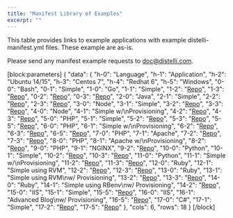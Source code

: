 ```yaml
---
title: "Manifest Library of Examples"
excerpt: ""
---
```

This table provides links to example applications with example distelli-manifest.yml files. These example are as-is.

Please send any manifest example requests to [doc@distelli.com](mailto:doc@distelli.com).

[block:parameters]
{
  "data": {
    "h-0": "Language",
    "h-1": "Application",
    "h-2": "Ubuntu 14/15",
    "h-3": "Centos 7",
    "h-4": "Redhat 6",
    "h-5": "Windows",
    "0-0": "Bash",
    "0-1": "Simple",
    "1-0": "Go",
    "1-1": "Simple",
    "1-2": "[Repo](https://github.com/Distelli/GoUbuntuSimpleApp.git)",
    "1-3": "[Repo](https://github.com/Distelli/GoCentOSSimpleApp.git)",
    "0-2": "[Repo](https://github.com/Distelli/BashSimpleApp.git)",
    "0-3": "[Repo](https://github.com/Distelli/BashSimpleApp.git)",
    "2-0": "Java",
    "2-1": "Simple",
    "2-2": "[Repo](https://github.com/Distelli/JaveUbuntuSimpleApp.git)",
    "2-3": "[Repo](https://github.com/Distelli/JavaCentOSSimpleApp.git)",
    "3-0": "Node",
    "3-1": "Simple",
    "3-2": "[Repo](https://github.com/Distelli/NodeUbuntuSimpleApp.git)",
    "3-3": "[Repo](https://github.com/Distelli/NodeCentOSSimpleApp.git)",
    "4-0": "Node",
    "4-1": "Simple w/\nProvisioning",
    "4-2": "[Repo](https://github.com/Distelli/NodeUbuntuPSimpleApp.git)",
    "4-3": "[Repo](https://github.com/Distelli/NodeCentOSPSimpleApp.git)",
    "5-0": "PHP",
    "5-1": "Simple",
    "5-2": "[Repo](https://github.com/Distelli/PHPUbuntuSimpleApp.git)",
    "5-3": "[Repo](https://github.com/Distelli/PHPCentOSSimpleApp.git)",
    "5-5": "[Repo](https://github.com/Distelli/WinPHPApp.git)",
    "6-0": "PHP",
    "6-1": "Simple w/\nProvisioning",
    "6-2": "[Repo](https://github.com/Distelli/PHPUbuntuPSimpleApp.git)",
    "6-3": "[Repo](https://github.com/Distelli/PHPCentOSPSimpleApp.git)",
    "6-5": "[Repo](https://github.com/Distelli/WinPHPPapp.git)",
    "7-0": "PHP",
    "7-1": "Apache",
    "7-2": "[Repo](https://github.com/Distelli/PHPApacheUbuntu.git)",
    "7-3": "[Repo](https://github.com/Distelli/PHPApacheCentOS.git)",
    "8-0": "PHP",
    "8-1": "Apache w/\nProvisioning",
    "8-2": "[Repo](https://github.com/Distelli/PHPPApacheUbuntu.git)",
    "9-0": "PHP",
    "9-1": "NGINX",
    "9-2": "[Repo](https://github.com/Distelli/PHPNGINXUbuntu.git)",
    "10-0": "Python",
    "10-1": "Simple",
    "10-2": "[Repo](https://github.com/Distelli/PythonUbuntuSimpleApp.git)",
    "10-3": "[Repo](https://github.com/Distelli/PythonCentOSSimpleApp.git)",
    "11-0": "Python",
    "11-1": "Simple w/\nProvisioning",
    "11-2": "[Repo](https://github.com/Distelli/PythonUbuntuPSimpleApp.git)",
    "11-3": "[Repo](https://github.com/Distelli/PythonCentOSPSimpleApp.git)",
    "12-0": "Ruby",
    "12-1": "Simple using RVM",
    "12-2": "[Repo](https://github.com/Distelli/RubyUbuntuSimpleApp.git)",
    "12-3": "[Repo](https://github.com/Distelli/RubyCentOSSiimpleApp.git)",
    "13-0": "Ruby",
    "13-1": "Simple using RVM\nw/ Provisioning",
    "13-2": "[Repo](https://github.com/Distelli/RubyUbuntuPSimpleApp.git)",
    "13-3": "[Repo](https://github.com/Distelli/RubyCentOSPSimpleApp.git)",
    "14-0": "Ruby",
    "14-1": "Simple using RBenv\nw/ Provisioning",
    "14-2": "[Repo](https://github.com/Distelli/RubyUbuntuRbenvApp.git)",
    "15-0": "IIS",
    "15-1": "Simple",
    "15-5": "[Repo](https://github.com/Distelli/WinIIS.git)",
    "16-0": "IIS",
    "16-1": "Advanced Blog\nw/ Provisioning",
    "16-5": "[Repo](https://github.com/Distelli/WinIISBlog.git)",
    "17-0": "C#",
    "17-1": "Simple",
    "17-2": "[Repo](https://github.com/Distelli/SimpleCSharpApp.git)",
    "17-5": "[Repo](https://github.com/Distelli/SimpleCSharpApp.git)"
  },
  "cols": 6,
  "rows": 18
}
[/block]